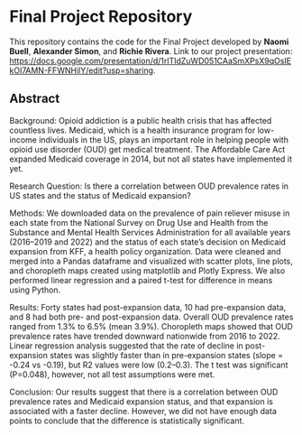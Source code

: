 # Final Project Repository

This repository contains the code for the Final Project developed by **Naomi Buell**, **Alexander Simon**, and **Richie Rivera**. Link to our project presentation: https://docs.google.com/presentation/d/1rlTIdZuWD051CAaSmXPsX9qOsIEkOI7AMN-FFWNHilY/edit?usp=sharing.

## Abstract

Background: Opioid addiction is a public health crisis that has affected countless lives. Medicaid, which is a health insurance program for low-income individuals in the US, plays an important role in helping people with opioid use disorder (OUD) get medical treatment. The Affordable Care Act expanded Medicaid coverage in 2014, but not all states have implemented it yet.
 
Research Question: Is there a correlation between OUD prevalence rates in US states and the status of Medicaid expansion?
 
Methods: We downloaded data on the prevalence of pain reliever misuse in each state from the National Survey on Drug Use and Health from the Substance and Mental Health Services Administration for all available years (2016–2019 and 2022) and the status of each state’s decision on Medicaid expansion from KFF, a health policy organization. Data were cleaned and merged into a Pandas dataframe and visualized with scatter plots, line plots, and choropleth maps created using matplotlib and Plotly Express. We also performed linear regression and a paired t-test for difference in means using Python.
 
Results: Forty states had post-expansion data, 10 had pre-expansion data, and 8 had both pre- and post-expansion data. Overall OUD prevalence rates ranged from 1.3% to 6.5% (mean 3.9%). Choropleth maps showed that OUD prevalence rates have trended downward nationwide from 2016 to 2022. Linear regression analysis suggested that the rate of decline in post-expansion states was slightly faster than in pre-expansion states (slope = -0.24 vs -0.19), but R2 values were low (0.2–0.3). The t test was significant (P=0.048), however, not all test assumptions were met.
 
Conclusion: Our results suggest that there is a correlation between OUD prevalence rates and Medicaid expansion status, and that expansion is associated with a faster decline. However, we did not have enough data points to conclude that the difference is statistically significant.
